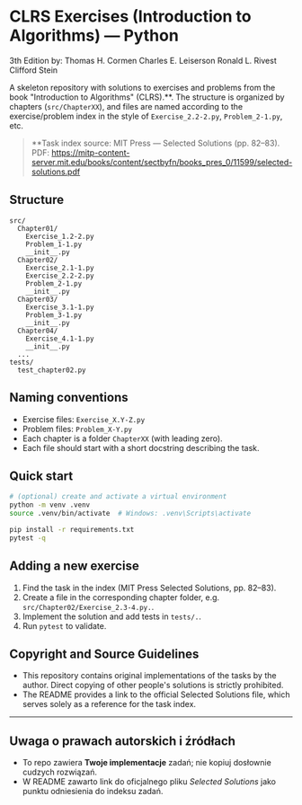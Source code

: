 # CLRS Exercises (Introduction to Algorithms) — Python
3th Edition by:
Thomas H. Cormen
Charles E. Leiserson
Ronald L. Rivest
Clifford Stein

A skeleton repository with solutions to exercises and problems from the book "Introduction to Algorithms" (CLRS).**.
The structure is organized by chapters (`src/ChapterXX`), and files are named according to the exercise/problem
index in the style of `Exercise_2.2-2.py`, `Problem_2-1.py`, etc.

> **Task index source: MIT Press — Selected Solutions (pp. 82–83).  
> PDF: https://mitp-content-server.mit.edu/books/content/sectbyfn/books_pres_0/11599/selected-solutions.pdf

## Structure
```
src/
  Chapter01/
    Exercise_1.2-2.py
    Problem_1-1.py
    __init__.py
  Chapter02/
    Exercise_2.1-1.py
    Exercise_2.2-2.py
    Problem_2-1.py
    __init__.py
  Chapter03/
    Exercise_3.1-1.py
    Problem_3-1.py
    __init__.py
  Chapter04/
    Exercise_4.1-1.py
    __init__.py
  ...
tests/
  test_chapter02.py
```

## Naming conventions
- Exercise files: `Exercise_X.Y-Z.py`
- Problem files: `Problem_X-Y.py`
- Each chapter is a folder `ChapterXX` (with leading zero).
- Each file should start with a short docstring describing the task.

## Quick start
```bash
# (optional) create and activate a virtual environment
python -m venv .venv
source .venv/bin/activate  # Windows: .venv\Scripts\activate

pip install -r requirements.txt
pytest -q
```

## Adding a new exercise
1. Find the task in the index (MIT Press Selected Solutions, pp. 82–83).
2. Create a file in the corresponding chapter folder, e.g. `src/Chapter02/Exercise_2.3-4.py.`.
3. Implement the solution and add tests in `tests/.`.
4. Run `pytest` to validate.

## Copyright and Source Guidelines
- This repository contains original implementations of the tasks by the author. Direct copying of other people's solutions is strictly prohibited.
- The README provides a link to the official Selected Solutions file, which serves solely as a reference for the task index.
***
## Uwaga o prawach autorskich i źródłach
- To repo zawiera **Twoje implementacje** zadań; nie kopiuj dosłownie cudzych rozwiązań.
- W README zawarto link do oficjalnego pliku *Selected Solutions* jako punktu odniesienia do indeksu zadań.
